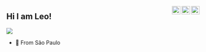 <a href="https://twitter.com/skatebeerfuck" target="_blank" rel="nofollow"><img align="right" alt="Dope´s Twitter" width="22px" src="https://cdn.jsdelivr.net/npm/simple-icons@v3/icons/twitter.svg" /></a><a href="https://www.linkedin.com/in/leonardo-lautenschlaeger-03004816b/" target="_blank" rel="nofollow"><img align="right" alt="Dope´s Linkdein" width="22px" src="https://cdn.jsdelivr.net/npm/simple-icons@v3/icons/linkedin.svg" /></a><a href="https://instagram.com/leopereiira_" target="_blank" rel="nofollow"><img align="right" alt="Dope´s Insta" width="22px" src="https://cdn.jsdelivr.net/npm/simple-icons@v3/icons/instagram.svg" /></a>

## Hi I am Leo! 

<img src="https://media.giphy.com/media/JTheOT8fz6vMzQeFmB/giphy.gif" widht="300px"/>

- 📍 From São Paulo
